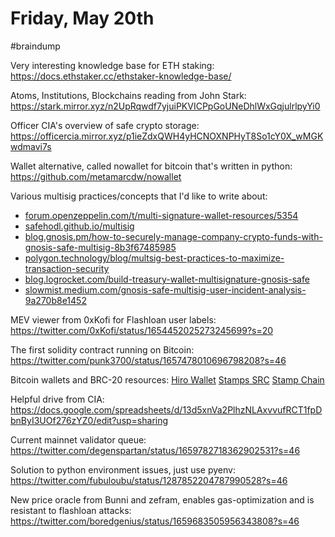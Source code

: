 # Friday, May 20th
#braindump 

Very interesting knowledge base for ETH staking:
https://docs.ethstaker.cc/ethstaker-knowledge-base/

Atoms, Institutions, Blockchains reading from John Stark:
https://stark.mirror.xyz/n2UpRqwdf7yjuiPKVICPpGoUNeDhlWxGqjulrlpyYi0

Officer CIA's overview of safe crypto storage:
https://officercia.mirror.xyz/p1ieZdxQWH4yHCNOXNPHyT8So1cY0X_wMGKwdmavi7s

Wallet alternative, called nowallet for bitcoin that's written in python:
https://github.com/metamarcdw/nowallet

Various multisig practices/concepts that I'd like to write about:
 - [forum.openzeppelin.com/t/multi-signature-wallet-resources/5354](http://forum.openzeppelin.com/t/multi-signature-wallet-resources/5354)
-   [safehodl.github.io/multisig](https://safehodl.github.io/multisig)
-   [blog.gnosis.pm/how-to-securely-manage-company-crypto-funds-with-gnosis-safe-multisig-8b3f67485985](https://blog.gnosis.pm/how-to-securely-manage-company-crypto-funds-with-gnosis-safe-multisig-8b3f67485985)
-   [polygon.technology/blog/multsig-best-practices-to-maximize-transaction-security](https://polygon.technology/blog/multsig-best-practices-to-maximize-transaction-security)
-   [blog.logrocket.com/build-treasury-wallet-multisignature-gnosis-safe](https://blog.logrocket.com/build-treasury-wallet-multisignature-gnosis-safe)
-   [slowmist.medium.com/gnosis-safe-multisig-user-incident-analysis-9a270b8e1452](https://slowmist.medium.com/gnosis-safe-multisig-user-incident-analysis-9a270b8e1452)

MEV viewer from 0xKofi for Flashloan user labels:
https://twitter.com/0xKofi/status/1654452025273245699?s=20

The first solidity contract running on Bitcoin:
https://twitter.com/punk3700/status/1657478010696798208?s=46

Bitcoin wallets and BRC-20 resources:
[Hiro Wallet](https://wallet.hiro.so/ "https://wallet.hiro.so/")
[Stamps SRC](https://stampsrc.github.io/ "https://stampsrc.github.io/")
[Stamp Chain](https://stampchain.io/ "https://stampchain.io/")

Helpful drive from CIA:
https://docs.google.com/spreadsheets/d/13d5xnVa2PlhzNLAxvvufRCT1fpDbnByI3UOf276zYZ0/edit?usp=sharing

Current mainnet validator queue:
https://twitter.com/degenspartan/status/1659782718362902531?s=46

Solution to python environment issues, just use pyenv:
https://twitter.com/fubuloubu/status/1287852204787990528?s=46

New price oracle from Bunni and zefram, enables gas-optimization and is resistant to flashloan attacks:
https://twitter.com/boredgenius/status/1659683505956343808?s=46